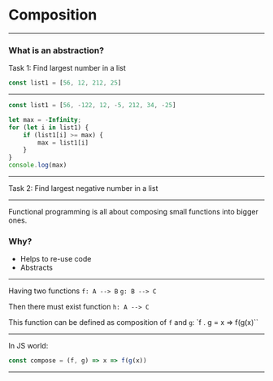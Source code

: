 
# Composition
---
### What is an abstraction?

Task 1: Find largest number in a list
```javascript
const list1 = [56, 12, 212, 25]
```
---
```javascript
const list1 = [56, -122, 12, -5, 212, 34, -25]

let max = -Infinity;
for (let i in list1) {
	if (list1[i] >= max) {
		max = list1[i]
	}
}
console.log(max)
```
___
Task 2: Find largest negative number in a list


---
Functional programming is all about composing small functions into bigger ones.

### Why?
* Helps to re-use code
* Abstracts 

---

Having two functions
`f: A --> B`
`g: B --> C`

Then there must exist function `h: A --> C`

This function can be defined as composition of `f` and `g`:
`f . g = x => f(g(x)``

---
In JS world:

```javascript
const compose = (f, g) => x => f(g(x))
```


---
<!--stackedit_data:
eyJoaXN0b3J5IjpbNzI4NjM4MTI5LC0xNjAyNzE5MzgsODY5Nj
QwMzEwLC05MjA4OTcwMCwtMTA4MjAyOTAwMSwxMDExOTM2NzM2
LC01MzEwNzQ4MzcsLTE1NTI1NzgzMTksLTE5Mjg0NDU5NDhdfQ
==
-->